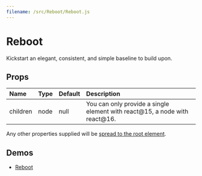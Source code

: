 ```yaml
---
filename: /src/Reboot/Reboot.js
---
```


<!--- This documentation is automatically generated, do not try to edit it. -->

# Reboot

Kickstart an elegant, consistent, and simple baseline to build upon.

## Props

| Name | Type | Default | Description |
|:-----|:-----|:--------|:------------|
| <span class="prop-name">children</span> | <span class="prop-type">node | <span class="prop-default">null</span> | You can only provide a single element with react@15, a node with react@16. |

Any other properties supplied will be [spread to the root element](/guides/api#spread).

## Demos

- [Reboot](/style/reboot)

